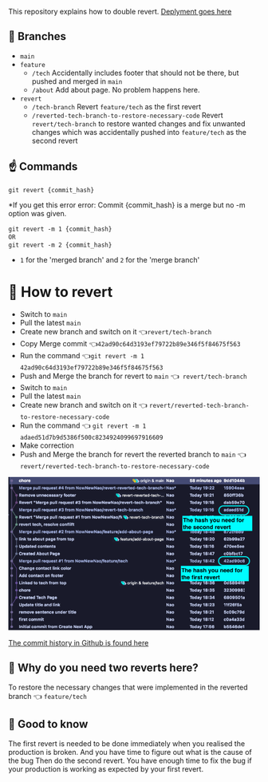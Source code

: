 This repository explains how to double revert.
[Deplyment goes here](https://how-to-double-revert.vercel.app/)

## 🌳 Branches

- `main`
- `feature` 
  - `/tech` Accidentally includes footer that should not be there, but pushed and merged in `main`
  - `/about` Add about page. No problem happens here.
- `revert`
  - `/tech-branch` Revert `feature/tech` as the first revert
  - `/reverted-tech-branch-to-restore-necessary-code` Revert `revert/tech-branch` to restore wanted changes and fix unwanted changes which was accidentally pushed into `feature/tech` as the second revert

## ☝️ Commands
```git
git revert {commit_hash}
```

*If you get this error 
error: Commit {commit_hash} is a merge but no -m option was given.

```git
git revert -m 1 {commit_hash}    
OR
git revert -m 2 {commit_hash}
```
* `1` for the 'merged branch' and `2` for the 'merge branch'


# 🚗 How to revert

- Switch to `main`
- Pull the latest `main`
- Create new branch and switch on it  👈`revert/tech-branch`
- Copy Merge commit  👈`42ad90c64d3193ef79722b89e346f5f84675f563`
- Run the command 👈`git revert -m 1 42ad90c64d3193ef79722b89e346f5f84675f563`
- Push and Merge the branch for revert to `main` 👈` revert/tech-branch` 
- Switch to `main`
- Pull the latest `main`
- Create new branch and switch on it 👈 `revert/reverted-tech-branch-to-restore-necessary-code`
- Run the command 👈 `git revert -m 1 adaed51d7b9d5386f500c8234924099697916609`
- Make correction
- Push and Merge the branch for revert the reverted branch to `main` 👈 `revert/reverted-tech-branch-to-restore-necessary-code`

![graph](./public/commit_graph.png)

[The commit history in Github is found here](https://github.com/NowNewNao/how-to-double-revert/commits/main)

## 🤔 Why do you need two reverts here?
To restore the necessary changes that were implemented in the reverted branch 👈 `feature/tech`

## 🤞 Good to know
The first revert is needed to be done immediately when you realised the production is broken. 
And you have time to figure out what is the cause of the bug Then do the second revert.
You have enough time to fix the bug if your production is working as expected by your first revert.
